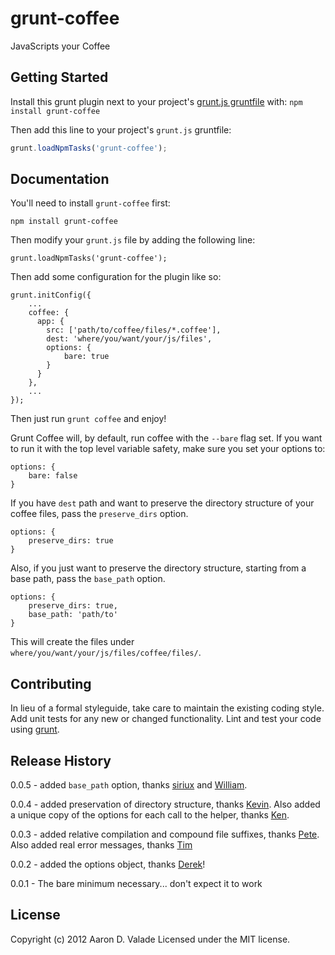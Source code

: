 # grunt-coffee

JavaScripts your Coffee

## Getting Started
Install this grunt plugin next to your project's [grunt.js gruntfile][getting_started] with: `npm install grunt-coffee`

Then add this line to your project's `grunt.js` gruntfile:

```javascript
grunt.loadNpmTasks('grunt-coffee');
```

[grunt]: https://github.com/cowboy/grunt
[getting_started]: https://github.com/cowboy/grunt/blob/master/docs/getting_started.md

## Documentation
You'll need to install `grunt-coffee` first:

    npm install grunt-coffee

Then modify your `grunt.js` file by adding the following line:

    grunt.loadNpmTasks('grunt-coffee');

Then add some configuration for the plugin like so:

    grunt.initConfig({
        ...
        coffee: {
          app: {
            src: ['path/to/coffee/files/*.coffee'],
            dest: 'where/you/want/your/js/files',
            options: {
                bare: true
            }
          }
        },
        ...
    });

Then just run `grunt coffee` and enjoy!

Grunt Coffee will, by default, run coffee with the `--bare` flag set.
If you want to run it with the top level variable safety, make sure
you set your options to:

    options: {
        bare: false
    }

If you have `dest` path and want to preserve the directory structure of your coffee files, pass the `preserve_dirs` option.

    options: {
        preserve_dirs: true
    }

Also, if you just want to preserve the directory structure, starting from a base path, pass the `base_path` option.

    options: {
        preserve_dirs: true,
        base_path: 'path/to'
    }

This will create the files under `where/you/want/your/js/files/coffee/files/`.

## Contributing
In lieu of a formal styleguide, take care to maintain the existing coding style. Add unit tests for any new or changed functionality. Lint and test your code using [grunt][grunt].

## Release History
0.0.5 - added `base_path` option, thanks
[siriux](https://github.com/siriux) and
[William](https://github.com/wlepinski).

0.0.4 - added preservation of directory structure, thanks
[Kevin](https://github.com/rockwood).  Also added a unique copy of the
options for each call to the helper, thanks [Ken](https://github.com/elfsternberg).

0.0.3 - added relative compilation and compound file suffixes, thanks
[Pete](https://github.com/petebacondarwin).  Also added real error
messages, thanks [Tim](https://github.com/timoxley)

0.0.2 - added the options object, thanks
[Derek](https://github.com/dlindahl)!

0.0.1 - The bare minimum necessary... don't expect it to work

## License
Copyright (c) 2012 Aaron D. Valade
Licensed under the MIT license.
